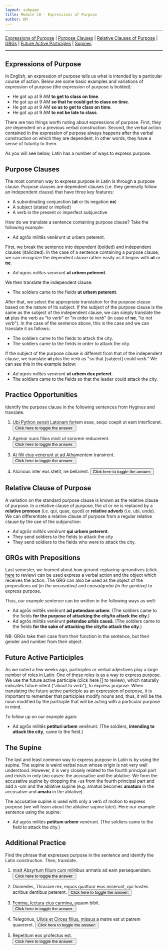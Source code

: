 ```yaml
---
layout: subpage
title: Module 10 - Expressions of Purpose
author: DM
---
```


***

[Expressions of Purpose](#expressions-of-purpose) \| [Purpose Clauses](#purpose-clauses) \| [Relative Clauses of Purpose](#relative-clauses-of-purpose) \| [GRGs](#grgs-purpose) \| [Future Active Participles](#fap-purpose) \| [Supines](#supine-accusative)

***
## Expressions of Purpose

In English, an expression of purpose tells us what is intended by a particular course of action. Below are some basic examples and variations of expression of purpose (the expression of purpose is bolded):

- He got up at 9 AM **to get to class on time**.
- He got up at 9 AM **so that he could get to class on time**.
- He got up at 9 AM **so as to get to class on time**.
- He got up at 9 AM **to not be late to class**.

There are two things worth noting about expressions of purpose. First, they are dependent on a previous verbal construction. Second, the verbal action contained in the expression of purpose always happens after the verbal construction on which they are dependent. In other words, they have a sense of futurity to them.

As you will see below, Latin has a number of ways to express purpose.  

## Purpose Clauses

The most common way to express purpose in Latin is through a purpose clause. Purpose clauses are dependent clauses (i.e. they generally follow an independent clause) that have three key features:

- A subordinating conjunction (**ut** or its negation **ne**)
- A subject (stated or implied)
- A verb in the present or imperfect subjunctive

How do we translate a sentence containing purpose clause? Take the following example:

- Ad agrōs militēs venērunt ut urbem peterent.

First, we break the sentence into dependent (bolded) and independent clauses (italicized). In the case of a sentence containing a purpose clause, we can recognize the dependent clause rather easily as it begins with **ut** or **ne**.

- *Ad agrōs militēs venērunt* **ut urbem peterent**.

We then translate the independent clause:

- The soldiers came to the fields **ut urbem peterent**.

After that, we select the appropriate translation for the purpose clause based on the nature of its subject. If the subject of the purpose clause is the same as the subject of the independent clause, we can simply translate the **ut** plus the verb as "to *verb*" or "in order to *verb*" (in case of **ne**, "to *not verb*"). In the case of the sentence above, this is the case and we can translate it as follows:

- The soldiers came to the fields to attack the city.
- The soldiers came to the fields in order to attack the city.

If the subject of the purpose clause is different from that of the independent clause, we translate **ut** plus the verb as "so that [subject] could *verb*." We can see this in the example below:

- *Ad agrōs militēs venērunt* **ut urbem dux peteret**.
- The soldiers came to the fields so that the leader could attack the city.

## Practice Opportunities

Identify the purpose clause in the following sentences from Hyginus and translate.

1. Ubi Python sensit Latonam fortem esse, sequi coepit ut eam interficeret.   
<button onclick="toggleDisplay('prac1')">Click here to toggle the answer:</button> <span style="display: none;" id="prac1">"ut eam inteficeret; When Python understood that Lato was strong, he began to follow her in order to kill her."</span>

2. Agenor suos filios misit ut sororem reducerent.   
<button onclick="toggleDisplay('prac2')">Click here to toggle the answer:</button> <span style="display: none;" id="prac2">"ut sororem reducerent; Agenor sent his own sons to bring back their sister."</span>

3. At filii eius venerunt ut ad Athamentem transirent.   
<button onclick="toggleDisplay('prac3')">Click here to toggle the answer:</button> <span style="display: none;" id="prac3">"ut ad Athamentem transirent; But his brothers came so that they could cross over to Athamas."</span>

4. Alcinous inter eos stetit, ne bellarent.
<button onclick="toggleDisplay('prac4')">Click here to toggle the answer:</button> <span style="display: none;" id="prac4">"ne bellarent; Alcinous stood between them so that they not go to war."</span>

## Relative Clause of Purpose

A variation on the standard purpose clause is known as the relative clause of purpose. In a relative clause of purpose, the ut or ne is replaced by a **relative pronoun** (i.e. quī, quae, quod) or **relative adverb** (i.e. ubi, unde). We can differentiate a relative clause of purpose from a regular relative clause by the use of the subjunctive:

- *Ad agrōs militēs venērunt* **qui urbem peterent**.
- They send soldiers to the fields to attack the city
- They send soldiers to the fields who were to attack the city.

## GRGs with Prepositions

Last semester, we learned about how gerund-replacing-gerundives (click [here](https://libatique.info/LATN101-F19/notes/4-verbal-nouns-and-adjs/#grgs-gerund-replacing-gerundives) to review) can be used express a verbal action and the object which receives the action. The GRG can also be used as the object of the prepositions *ad (in the accusative)* and *causā/gratiā (in the genitive)* to express purpose.

Thus, our example sentence can be written in the following ways as well:

- Ad agrōs militēs venērunt **ad petendam urbem**. (The soldiers came to the fields **for the purpose of attacking the city/to attack the city**.)
- Ad agrōs militēs venērunt **petendae urbis causā**. (The soldiers came to the fields **for the sake of attacking the city/to attack the city**.)

NB: GRGs take their case from their function in the sentence, but their gender and number from their object.

## Future Active Participles

As we noted a few weeks ago, participles or verbal adjectives play a large number of roles in Latin. One of these roles is as a way to express purpose. We use the future active participle (click here [] to review), which naturally indicates future intent ("about to *verb*"), to express purpose. When translating the future active participle as an expression of purpose, it is important to remember that participles modify nouns and, thus, it will be the noun modified by the participle that will be acting with a particular purpose in mind.

To follow up on our example again:

- Ad agrōs militēs **petituri urbem** venērunt. (The soldiers, **intending to attack the city**, came to the field.)

## The Supine

The last and least common way to express purpose in Latin is by using the supine. The supine is weird verbal noun whose origin is not very well understood. However, it is very closely related to the fourth principal part and exists in only two cases: the accusative and the ablative. We form the accusative supine by dropping the -us from the fourth principal part and add a -um and the ablative supine (e.g. amatus becomes **amatum** in the accusative and **amatu** in the ablative).

The accusative supine is used with only a verb of motion to express purpose (we will learn about the ablative supine later). Here our example sentence using the supine:

- Ad agrōs militēs **petitum urbem** venērunt. (The soldiers came to the field to attack the city.)

## Additional Practice

Find the phrase that expresses purpose in the sentence and identify the Latin construction. Then, translate.

1. misit Absyrtum filium cum militibus armatis ad eam persequendam.   
<button onclick="toggleDisplay('prac5')">Click here to toggle the answer:</button> <span style="display: none;" id="prac5">"ad eam persequendam; GRG with preposition; He sent Absyrtus, his son, with armed soldiers to attack her."</span>

2. Diomedes, Thraciae rex, equos quattuor eius miserunt, qui hostes acribus dentibus peterent.
<button onclick="toggleDisplay('prac6')">Click here to toggle the answer:</button> <span style="display: none;" id="prac6">"qui hostes acribus dentibus peterent; relative clause of purpose; Diomedes, the king of Thraces, sent his four horses to attack the enemies with their sharp teeth."</span>

3. Femina, lectura eius carmina, aquam bibit.
<button onclick="toggleDisplay('prac7')">Click here to toggle the answer:</button> <span style="display: none;" id="prac7">"lectura eius carmina; future active participle; The woman, about/in order to recite her song, drinks water."</span>

4. Telegonus, Ulixis et Circes filius, missus a matre est ut patrem quaereret.
<button onclick="toggleDisplay('prac8')">Click here to toggle the answer:</button> <span style="display: none;" id="prac8">"ut genitorem quaereret; purpose clause; Telegonus, the son of Odysseus and Circe, was sent by his mother to find his father."</span>

5. Repetitum eos profectus est.   
<button onclick="toggleDisplay('prac9')">Click here to toggle the answer:</button> <span style="display: none;" id="prac9">"repetitum eos; supine; He set out to find them."</span>
